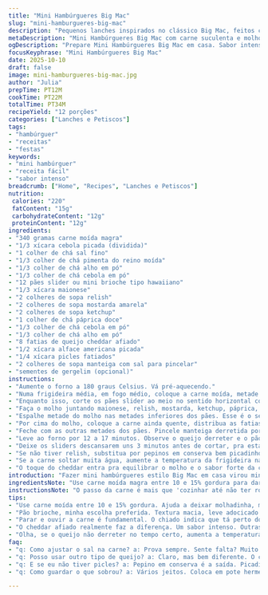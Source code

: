 ```yaml
---
title: "Mini Hambúrgueres Big Mac"
slug: "mini-hamburgueres-big-mac"
description: "Pequenos lanches inspirados no clássico Big Mac, feitos com carne moída usada na medida certa, molho com um toque diferente e pão tipo brioche para dar uma textura mais macia e levemente adocicada. Ajustei as quantidades dos temperos para dar mais equilíbrio entre sal e especiarias. O preparo foca no ponto exato da carne e na montagem rápida para não deixar o pão encharcar. Perfeito para festas e reuniões, traz um aroma intenso de carne e molho que mingua na cozinha puxada para o cheiro de alho e cebola. O uso de cheddar ao invés de queijo americano dá um toque irregular e saboroso, com presença mais forte. Servem 12 mini sanduíches."
metaDescription: "Mini Hambúrgueres Big Mac com carne suculenta e molho irresistível trazem o sabor de casa para suas festas e reuniões"
ogDescription: "Prepare Mini Hambúrgueres Big Mac em casa. Sabor intenso e montagem prática. Ideal para qualquer ocasião."
focusKeyphrase: "Mini Hambúrgueres Big Mac"
date: 2025-10-10
draft: false
image: mini-hamburgueres-big-mac.jpg
author: "Julia"
prepTime: PT12M
cookTime: PT22M
totalTime: PT34M
recipeYield: "12 porções"
categories: ["Lanches e Petiscos"]
tags:
- "hambúrguer"
- "receitas"
- "festas"
keywords:
- "mini hambúrguer"
- "receita fácil"
- "sabor intenso"
breadcrumb: ["Home", "Recipes", "Lanches e Petiscos"]
nutrition: 
 calories: "220"
 fatContent: "15g"
 carbohydrateContent: "12g"
 proteinContent: "12g"
ingredients:
- "340 gramas carne moída magra"
- "1/3 xícara cebola picada (dividida)"
- "1 colher de chá sal fino"
- "1/3 colher de chá pimenta do reino moída"
- "1/3 colher de chá alho em pó"
- "1/3 colher de chá cebola em pó"
- "12 pães slider ou mini brioche tipo hawaiiano"
- "1/3 xícara maionese"
- "2 colheres de sopa relish"
- "2 colheres de sopa mostarda amarela"
- "2 colheres de sopa ketchup"
- "1 colher de chá páprica doce"
- "1/3 colher de chá cebola em pó"
- "1/3 colher de chá alho em pó"
- "8 fatias de queijo cheddar afiado"
- "1/2 xícara alface americana picada"
- "1/4 xícara picles fatiados"
- "2 colheres de sopa manteiga com sal para pincelar"
- "sementes de gergelim (opcional)"
instructions:
- "Aumente o forno a 180 graus Celsius. Vá pré-aquecendo."
- "Numa frigideira média, em fogo médio, coloque a carne moída, metade da cebola picada, sal, pimenta, alho em pó e cebola em pó. Vá mexendo de vez em quando pra carne ficar soltinha e dourar sem empapar. Quando a carne perder o rosa e começar a chiado mais forte, uns 6 a 8 minutos, tá no ponto. Prove pedacinho pra ajustar sal."
- "Enquanto isso, corte os pães slider ao meio no sentido horizontal com uma faca serrilhada, cuidadoso pra não amassar. Separe as metades e deixe preparadas."
- "Faça o molho juntando maionese, relish, mostarda, ketchup, páprica, cebola e alho em pó numa tigela pequena. Misture bem até ficar uniforme. Quando espalhar no pão, funciona como barreira pra umidade e dá um sabor marcante, nada muito doce."
- "Espalhe metade do molho nas metades inferiores dos pães. Esse é o segredo pra não molhar demais a massa."
- "Por cima do molho, coloque a carne ainda quente, distribua as fatias de cheddar, a alface picada e os picles. Regue com o molho restante por cima, espalhando com cuidado para não escorrer demais."
- "Feche com as outras metades dos pães. Pincele manteiga derretida por cima deles; isso ajuda a dourar e dar brilho. Se quiser, jogue algumas sementes de gergelim pra imitar o Big Mac de verdade."
- "Leve ao forno por 12 a 17 minutos. Observe o queijo derreter e o pão ficar levemente dourado. Se o tempo passar disso e o pão começar a ficar duro, cubra com papel alumínio."
- "Deixe os sliders descansarem uns 3 minutos antes de cortar, pra estabilizar o recheio e não desmanchar na hora de servir."
- "Se não tiver relish, substitua por pepinos em conserva bem picadinhos e um pouco de vinagre. Para quem não tem pães slider, pão brioche cortado em pedaços pequenos funciona muito bem e dá um toque mais amanteigado."
- "Se a carne soltar muita água, aumente a temperatura da frigideira na finalização e mexa rápido pra evaporar o excesso. Carne molhada estraga o pão e deixa o lanche aguado, péssimo."
- "O toque do cheddar entra pra equilibrar o molho e o sabor forte da carne. Já tentei com queijo prato e fica mais suave, quase sumindo atrás dos outros sabores."
introduction: "Fazer mini hambúrgueres estilo Big Mac em casa virou minha obsessão depois de várias tentativas frustradas. Tudo que você imagina que vai dar certo, normalmente erra no molho ou no ponto da carne. O segredo está na montagem: o molho precisa ser espalhado com parcimônia, porque é ele que segura tudo sem deixar o pão encharcado. Troquei o tradicional pão de slider por mini pães brioche caseiros para dar mais maciez e balanço entre doce e salgado, coisa que não tem no lanche comprado. Também ajustei as especiarias para não pesar no alho – experiência de muita tentativa frustrada, viu? Outra coisa que mudou o jogo foi usar cheddar afiado em fatias finas; o queijo derrete formando aquela camada saborosa que você quer de verdade. A dica de temperar a carne enquanto cozinha tornou tudo mais certo. No forno, só fique de olho para o queijo derreter no ponto sem ressecar o pão."
ingredientsNote: "Use carne moída magra entre 10 e 15% gordura para dar suculência, mas sem causar excesso de umidade. A cebola picada deve ser metade usada na carne – isso traz sabor profundo sem deixar pedacinhos crus. Se não encontrar pães tipo slider, mini pães de brioche comprados em padarias artesanais são ótima saída: a textura macia e um leve adocicado cortam a oleosidade do recheio e elevam sabor. Prefira manteiga com sal para pincelar, ela realça os sabores e promove uma crostinha dourada irresistível. Para o molho, relish é indispensável pela textura e sabor levemente ácido; se não houver, pepino em conserva bem picado com pitada de vinagre funciona — não abuse do vinagre para não tirar o equilíbrio. Use mostarda amarela comum; deve dar aquele toque ácido picante que corta a gordura do hambúrguer."
instructionsNote: "O passo da carne é mais que 'cozinhar até não ter rosa'. Ouça o chiado e observe quando a carne começa a perder líquido, secar na frigideira e mudar de rosa para marrom avermelhado. Mexa pra quebrar em pedaços pequenos e uniformes, isso garante cozimento parelho e textura mais leve no lanche. Cortar os pães com faca serrilhada evita achatamento e mantém leveza. Montar rápido evita que o pão absorva o molho e fique mole. Pincelar manteiga dá sabor e cor, e as sementes dão o toque visual clássico. No forno, vigie o queijo para não passar do ponto, é ele que sela os ingredientes e ajuda a manter o lanche coeso. Deixe repousar depois do forno; o calor estabiliza o recheio e evita desastre na hora de cortar e servir."
tips:
- "Use carne moída entre 10 e 15% gordura. Ajuda a deixar molhadinha, mas não encharca. Gosto de testar, tem que equilibrar. A cebola dá sabor profundo, não esquece de picar bem. Molho é chave. Espalha com parcimônia no pão. O ideal, sem encharcar."
- "Pão brioche, minha escolha preferida. Textura macia, leve adocicado. Pão de slider funciona, mas brioche corta oleosidade. Toma cuidado ao cortar. Use faca serrilhada, não achata. A montagem rápida é primordial; pão mole não dá."
- "Parar e ouvir a carne é fundamental. O chiado indica que tá perto do ponto. Não esquece de mexer pra não empelotar. Rosa pra marrom avermelhado. Não confunde; carne molhada estraga. Menos água deixa tudo mais leve."
- "O cheddar afiado realmente faz a diferença. Um sabor intenso. Outras opções, queijo prato suaviza. Se faltar relish, pepino faz o truque. Picadinho e um pouquinho de vinagre. Sem exagero, hein? Ainda sim, o gosto não perde."
- "Olha, se o queijo não derreter no tempo certo, aumenta a temperatura no final. Olho sempre. O segredo é não deixar o pão duro. Papel alumínio ajuda a manter a umidade. Pincelar manteiga é outra chave pro dourado e sabor."
faq:
- "q: Como ajustar o sal na carne? a: Prova sempre. Sente falta? Muito comum. O sal realça. Mas cuidado pra não salgar, balance com os temperos, ajusta com calma."
- "q: Posso usar outro tipo de queijo? a: Claro, mas bem diferente. O cheddar traz uma profundidade. O prato some. Experimenta, mas não esquece do sabor forte do cheddar."
- "q: E se eu não tiver picles? a: Pepino em conserva é a saída. Picadinho, certo? Mas cuidado com vinagre. Não exagera, mantém o equilíbrio. Péssimo é encher de azedo."
- "q: Como guardar o que sobrou? a: Vários jeitos. Coloca em pote hermético. Pode guardar na geladeira. Mas come rápido. Pão murcha e carne seca, não dá."

---
```

